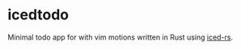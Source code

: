 icedtodo
========

Minimal todo app for with vim motions written in Rust using [iced-rs](https://iced.rs).
